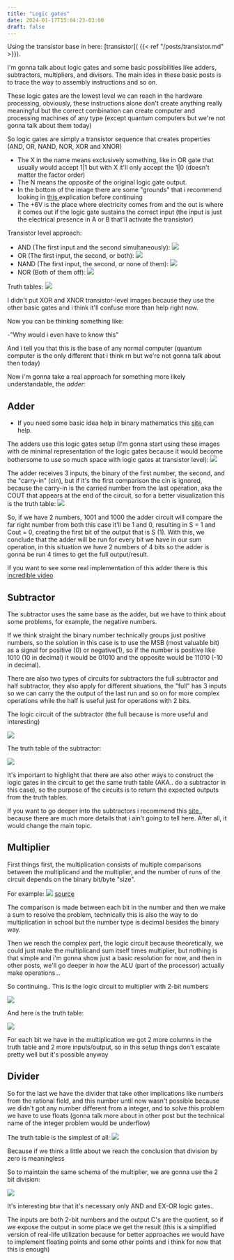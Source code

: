 ```yaml
---
title: "Logic gates"
date: 2024-01-17T15:04:23-03:00
draft: false
---
```



 
Using the transistor base in here: [transistor]( {{< ref "/posts/transistor.md" >}}). 

I'm gonna talk about logic gates and some basic possibilities like adders, subtractors, multipliers, and divisors. The main idea in these basic posts is to trace the way to assembly instructions and so on.

These logic gates are the lowest level we can reach in the hardware processing, obviously, these instructions alone don't create anything really meaningful but the correct combination can create computer and processing machines of any type (except quantum computers but we're not gonna talk about them today)  

So logic gates are simply a transistor sequence that creates properties (AND, OR, NAND, NOR, XOR and XNOR)

- The X in the name means exclusively something, like in OR gate that usually would accept 1|1 but with X it'll only accept the 1|0 (doesn't matter the factor order) 
- The N means the opposite of the original logic gate output.
- In the bottom of the image there are some "grounds" that i recommend looking in <a href="https://www.build-electronic-circuits.com/what-is-ground/" target="_blank"> this </a> explication before continuing 
- The +6V is the place where electricity comes from and the out is where it comes out if the logic gate sustains the correct input (the input is just the electrical presence in A or B that'll activate the transistor)

Transistor level approach:
- AND (The first input and the second simultaneously):
    ![](/img/and.png)
- OR (The first input, the second, or both):
    ![](/img/or.png)
- NAND (The first input, the second, or none of them):
    ![](/img/nand.png)
- NOR (Both of them off):
    ![](/img/nor.png)

Truth tables:
![](/img/logic_gates.png)

I didn't put XOR and XNOR transistor-level images because they use the other basic gates and i think it'll confuse more than help right now.

Now you can be thinking something like:

-"Why would i even have to know this"

And i tell you that this is the base of any normal computer (quantum computer is the only different that i think rn but we're not gonna talk about then today)

Now i'm gonna take a real approach for something more likely understandable, the *adder*:

## Adder

- If you need some basic idea help in binary mathematics this
<a href="https://byjus.com/maths/binary-operation/" target="_blank"> site </a> can help.

The adders use this logic gates setup (I'm gonna start using these images with de minimal representation of the logic gates because it would become bothersome to use so much space with logic gates at transistor level):
![](/img/adder.png)

The adder receives 3 inputs, the binary of the first number, the second, and the "carry-in" (cin), but if it's the first comparison the cin is ignored, because the carry-in is the carried number from the last operation, aka the COUT that appears at the end of the circuit, so for a better visualization this is the truth table:
![](/img/adder_truth_table.png)

So, if we have 2 numbers, 1001 and 1000 the adder circuit will compare the far right number from both this case it'll be 1 and 0, resulting in S = 1 and Cout = 0, creating the first bit of the output that is S (1).
With this, we conclude that the adder will be run for every bit we have in our sum operation, in this situation we have 2 numbers of 4 bits so the adder is gonna be run 4 times to get the full output/result.

If you want to see some real implementation of this adder there is this <a href="https://www.youtube.com/watch?v=X31B1pVow1o" target="_blank"> incredible video </a>

## Subtractor

The subtractor uses the same base as the adder, but we have to think about some problems, for example, the negative numbers.

If we think straight the binary number technically groups just positive numbers, so the solution in this case is to use the MSB (most valuable bit) as a signal for positive (0) or negative(1), so if the number is positive like 1010 (10 in decimal) it would be 01010 and the opposite would be 11010 (-10 in decimal).

There are also two types of circuits for subtractors the full subtractor and half subtractor, they also apply for different situations, the "full" has 3 inputs so we can carry the the output of the last run and so on for more complex operations while the half is useful just for operations with 2 bits.

The logic circuit of the subtractor (the full because is more useful and interesting)

![](/img/circuit_logic_subtractor.png)

The truth table of the subtractor:

![](/img/subtractor_full.png)

It's important to highlight that there are also other ways to construct the logic gates in the circuit to get the same truth table (AKA.. do a subtractor in this case), so the purpose of the circuits is to return the expected outputs from the truth tables.

If you want to go deeper into the subtractors i recommend this <a href="https://circuitdigest.com/tutorial/full-subtractor-circuit-and-its-construction" target="_blank"> site </a>, because there are much more details that i ain't going to tell here. After all, it would change the main topic.

## Multiplier

First things first, the multiplication consists of multiple comparisons between the multiplicand and the multiplier, and the number of runs of the circuit depends on the binary bit/byte "size".

For example:
![](/img/binary_multiplication.png)
<a href="https://circuitdigest.com/tutorial/full-subtractor-circuit-and-its-construction" target="_blank"> source </a>

The comparison is made between each bit in the number and then we make a sum to resolve the problem, technically this is also the way to do multiplication in school but the number type is decimal besides the binary way.

Then we reach the complex part, the logic circuit because theoretically, we could just make the multiplicand sum itself times multiplier, but nothing is that simple and i'm gonna show just a basic resolution for now, and then in other posts, we'll go deeper in how the ALU (part of the processor) actually make operations...

So continuing..
This is the logic circuit to multiplier with 2-bit numbers

![](/img/multiplier_logic_gate.png)

And here is the truth table:

![](/img/truth_table_multiplier.png)

For each bit we have in the multiplication we got 2 more columns in the truth table and 2 more inputs/output, so in this setup things don't escalate pretty well but it's possible anyway

## Divider

So for the last we have the divider that take other implications like numbers from the rational field, and this number until now wasn't possible because we didn't got any number different from a integer, and to solve this problem we have to use floats (gonna talk more about in other post but the technical name of the integer problem would be underflow)

The truth table is the simplest of all:
![](/img/divider_truth_table.jpg)

Because if we think a little about we reach the conclusion that division by zero is meaningless

So to maintain the same schema of the multiplier, we are gonna use the 2 bit division:

![](/img/two_bit_binary_division_circuit.png)

It's interesting btw that it's necessary only AND and EX-OR logic gates..

The inputs are both 2-bit numbers and the output C's are the quotient, so if we expose the output in some place we get the result (this is a simplified version of real-life utilization because for better approaches we would have to implement floating points and some other points and i think for now that this is enough)


